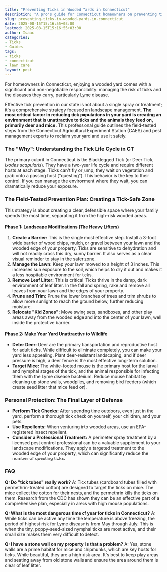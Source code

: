 ```yaml
---
title: "Preventing Ticks in Wooded Yards in Connecticut"
description: "A pro's guide for Connecticut homeowners on preventing ticks. Learn the field-tested landscaping changes and personal safety habits essential for reducing your risk."
slug: preventing-ticks-in-wooded-yards-in-connecticut
date: 2025-08-15T15:16:55+03:00
lastmod: 2025-08-15T15:16:55+03:00
author: Isaac
categories:
- Ticks
- Guides
tags:
- ticks
- connecticut
- lawn care
layout: post
---
```

For homeowners in Connecticut, enjoying a wooded yard comes with a significant and non-negotiable responsibility: managing the risk of ticks and the diseases they carry, particularly Lyme disease.

Effective tick prevention in our state is not about a single spray or treatment; it's a comprehensive strategy focused on landscape management. **The most critical factor in reducing tick populations in your yard is creating an environment that is unattractive to ticks and the animals they feed on, primarily deer and mice.** This professional guide outlines the field-tested steps from the Connecticut Agricultural Experiment Station (CAES) and pest management experts to reclaim your yard and use it safely.

### The "Why": Understanding the Tick Life Cycle in CT

The primary culprit in Connecticut is the Blacklegged Tick (or Deer Tick, *Ixodes scapularis*). They have a two-year life cycle and require different hosts at each stage. Ticks can't fly or jump; they wait on vegetation and grab onto a passing host ("questing"). This behavior is the key to their control. If you can manage the environment where they wait, you can dramatically reduce your exposure.

### The Field-Tested Prevention Plan: Creating a Tick-Safe Zone

This strategy is about creating a clear, defensible space where your family spends the most time, separating it from the high-risk wooded areas.

#### Phase 1: Landscape Modifications (The Heavy Lifters)

1.  **Create a Barrier:** This is the single most effective step. Install a 3-foot wide barrier of wood chips, mulch, or gravel between your lawn and the wooded edge of your property. Ticks are sensitive to dehydration and will not readily cross this dry, sunny barrier. It also serves as a clear visual reminder to stay in the safer zone.
2.  **Manage the Lawn:** Keep your lawn mowed to a height of 3 inches. This increases sun exposure to the soil, which helps to dry it out and makes it a less hospitable environment for ticks.
3.  **Remove Leaf Litter:** This is critical. Ticks thrive in the damp, dark environment of leaf litter. In the fall and spring, rake and remove all leaves from your lawn and the edges of your property.
4.  **Prune and Trim:** Prune the lower branches of trees and trim shrubs to allow more sunlight to reach the ground below, further reducing moisture.
5.  **Relocate "Kid Zones":** Move swing sets, sandboxes, and other play areas away from the wooded edge and into the center of your lawn, well inside the protective barrier.

#### Phase 2: Make Your Yard Unattractive to Wildlife

*   **Deter Deer:** Deer are the primary transportation and reproductive host for adult ticks. While difficult to eliminate completely, you can make your yard less appealing. Plant deer-resistant landscaping, and if deer pressure is high, a deer fence is the most effective long-term solution.
*   **Target Mice:** The white-footed mouse is the primary host for the larval and nymphal stages of the tick, and the animal responsible for infecting them with the Lyme disease bacterium. Reduce mouse habitat by cleaning up stone walls, woodpiles, and removing bird feeders (which create seed litter that mice feed on).

### Personal Protection: The Final Layer of Defense

*   **Perform Tick Checks:** After spending time outdoors, even just in the yard, perform a thorough tick check on yourself, your children, and your pets.
*   **Use Repellents:** When venturing into wooded areas, use an EPA-registered insect repellent.
*   **Consider a Professional Treatment:** A perimeter spray treatment by a licensed pest control professional can be a valuable supplement to your landscape modifications. They apply a targeted treatment to the wooded edge of your property, which can significantly reduce the number of questing ticks.

### FAQ

**Q: Do "tick tubes" really work?**
A: Tick tubes (cardboard tubes filled with permethrin-treated cotton) are designed to target the ticks on mice. The mice collect the cotton for their nests, and the permethrin kills the ticks on them. Research from the CDC has shown they can be an effective part of a comprehensive plan, especially in areas with high mouse populations.

**Q: What is the most dangerous time of year for ticks in Connecticut?**
A: While ticks can be active any time the temperature is above freezing, the period of highest risk for Lyme disease is from May through July. This is when the tiny, poppy-seed-sized nymphal ticks are most active, and their small size makes them very difficult to detect.

**Q: I have a stone wall on my property. Is that a problem?**
A: Yes, stone walls are a prime habitat for mice and chipmunks, which are key hosts for ticks. While beautiful, they are a high-risk area. It's best to keep play areas and seating away from old stone walls and ensure the area around them is clear of leaf litter.
